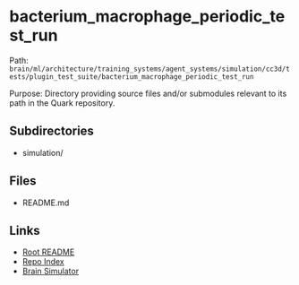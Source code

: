 # bacterium_macrophage_periodic_test_run

Path: `brain/ml/architecture/training_systems/agent_systems/simulation/cc3d/tests/plugin_test_suite/bacterium_macrophage_periodic_test_run`

Purpose: Directory providing source files and/or submodules relevant to its path in the Quark repository.

## Subdirectories
- simulation/

## Files
- README.md

## Links
- [Root README](../../../../../../../../../README.md)
- [Repo Index](../../../../../../../../../repo_index.json)
- [Brain Simulator](../../../../../../../../../brain/architecture/brain_simulator.py)
